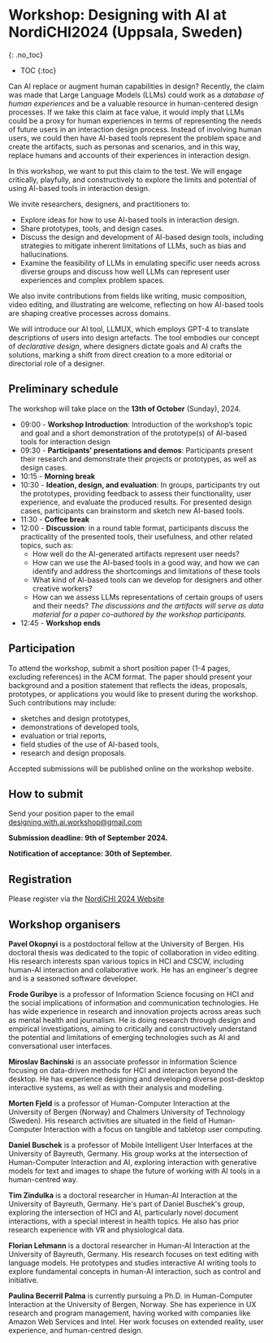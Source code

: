 
# Workshop: Designing with AI at NordiCHI2024 (Uppsala, Sweden)
{: .no_toc}

* TOC
{:toc}

Can AI replace or augment human capabilities in design? Recently, the claim was made that Large Language Models (LLMs) could work as a *database of human experiences* and be a valuable resource in human-centered design processes. If we take this claim at face value, it would imply that LLMs could be a proxy for human experiences in terms of representing the needs of future users in an interaction design process. Instead of involving human users, we could then have AI-based tools represent the problem space and create the artifacts, such as personas and scenarios, and in this way, replace humans and accounts of their experiences in interaction design. 

In this workshop, we want to put this claim to the test. We will engage critically, playfully, and constructively to explore the limits and potential of using AI-based tools in interaction design.

We invite researchers, designers, and practitioners to:

- Explore ideas for how to use AI-based tools in interaction design.
- Share prototypes, tools, and design cases.
- Discuss the design and development of AI-based design tools, including strategies to mitigate inherent limitations of LLMs, such as bias and hallucinations.
- Examine the feasibility of LLMs in emulating specific user needs across diverse groups and discuss how well LLMs can represent user experiences and complex problem spaces.

We also invite contributions from fields like writing, music composition, video editing, and illustrating are welcome, reflecting on how AI-based tools are shaping creative processes across domains.

We will introduce our AI tool, LLMUX, which employs GPT-4 to translate descriptions of users into design artefacts. The tool embodies our concept of *declarative design*, where designers dictate goals and AI crafts the solutions, marking a shift from direct creation to a more editorial or directorial role of a designer.

## Preliminary schedule

The workshop will take place on the **13th of October** (Sunday), 2024.

* 09:00 - **Workshop Introduction**: Introduction of the workshop’s topic and goal and a short demonstration of the prototype(s) of AI-based tools for interaction design
* 09:30 - **Participants’ presentations and demos**: Participants present their research and demonstrate their projects or prototypes, as well as design cases.
* 10:15 - **Morning break**
* 10:30 - **Ideation, design, and evaluation**: In groups, participants try out the prototypes, providing feedback to assess their functionality, user experience, and evaluate the produced results. For presented design cases, participants can brainstorm and sketch new AI-based tools.
* 11:30 - **Coffee break**
* 12:00 - **Discussion**: in a round table format, participants discuss the practicality of the presented tools, their usefulness, and other related topics, such as:
    - How well do the AI-generated artifacts represent user needs?
    - How can we use the AI-based tools in a good way, and how we can identify and address the shortcomings and limitations of these tools
    - What kind of AI-based tools can we develop for designers and other creative workers?
    - How can we assess LLMs representations of certain groups of users and their needs?
    *The discussions and the artifacts will serve as data material for a paper co-authored by the workshop participants.*
* 12:45 - **Workshop ends**

## Participation

To attend the workshop, submit a short position paper (1-4 pages, excluding references) in the ACM format. The paper should present your background and a position statement that reflects the ideas, proposals, prototypes, or applications you would like to present during the workshop. Such contributions may include:

- sketches and design prototypes,
- demonstrations of developed tools,
- evaluation or trial reports,
- field studies of the use of AI-based tools,
- research and design proposals.

Accepted submissions will be published online on the workshop website.

## How to submit

Send your position paper to the email [designing.with.ai.workshop@gmail.com](mailto:designing.with.ai.workshop@gmail.com?subject=workshop)

**Submission deadline: 9th of September 2024.**

**Notification of acceptance: 30th of September.**

## Registration

Please register via the [NordiCHI 2024 Website](https://www.nordichi2024.se)

## Workshop organisers

**Pavel Okopnyi** is a postdoctoral fellow at the University of Bergen. His doctoral thesis was dedicated to the topic of collaboration in video editing. His research interests span various topics in HCI and CSCW, including human-AI interaction and collaborative work. He has an engineer's degree and is a seasoned software developer. 

**Frode Guribye** is a professor of Information Science focusing on HCI and the social implications of information and communication technologies. He has wide experience in research and innovation projects across areas such as mental health and journalism. He is doing research through design and empirical investigations, aiming to critically and constructively understand the potential and limitations of emerging technologies such as AI and conversational user interfaces.

**Miroslav Bachinski** is an associate professor in Information Science focusing on data-driven methods for HCI and interaction beyond the desktop. He has experience designing and developing diverse post-desktop interactive systems, as well as with their analysis and modelling. 

**Morten Fjeld** is a professor of Human-Computer Interaction at the University of Bergen (Norway) and Chalmers University of Technology (Sweden). His research activities are situated in the field of Human-Computer Interaction with a focus on tangible and tabletop user computing.

**Daniel Buschek** is a professor of Mobile Intelligent User Interfaces at the University of Bayreuth, Germany. His group works at the intersection of Human-Computer Interaction and AI, exploring interaction with generative models for text and images to shape the future of working with AI tools in a human-centred way.

**Tim Zindulka** is a doctoral researcher in Human-AI Interaction at the University of Bayreuth, Germany. He's part of Daniel Buschek's group, exploring the intersection of HCI and AI, particularly novel document interactions, with a special interest in health topics. He also has prior research experience with VR and physiological data.

**Florian Lehmann** is a doctoral researcher in Human-AI Interaction at the University of Bayreuth, Germany. His research focuses on text editing with language models. He prototypes and studies interactive AI writing tools to explore fundamental concepts in human-AI interaction, such as control and initiative.

**Paulina Becerril Palma** is currently pursuing a Ph.D. in Human-Computer Interaction at the University of Bergen, Norway. She has experience in UX research and program management, having worked with companies like Amazon Web Services and Intel. Her work focuses on extended reality, user experience, and human-centred design.
